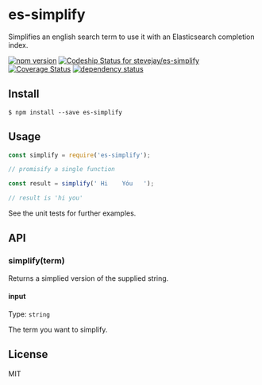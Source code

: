 # es-simplify

Simplifies an english search term to use it with an Elasticsearch completion index.

[![npm version](https://badge.fury.io/js/es-simplify.svg)](https://badge.fury.io/js/es-simplify)
[![Codeship Status for stevejay/es-simplify](https://app.codeship.com/projects/704fda90-a52f-0134-e671-0a368cc4e123/status?branch=master)](https://app.codeship.com/projects/190795)
[![Coverage Status](https://coveralls.io/repos/github/stevejay/es-simplify/badge.svg?branch=master)](https://coveralls.io/github/stevejay/es-simplify?branch=master)
[![dependency status](https://david-dm.org/stevejay/es-simplify.svg)](https://david-dm.org/stevejay/es-simplify)

## Install

```
$ npm install --save es-simplify
```

## Usage

```js
const simplify = require('es-simplify');

// promisify a single function

const result = simplify(' Hi    Yóu   ');

// result is 'hi you'
```

See the unit tests for further examples.

## API

### simplify(term)

Returns a simplied version of the supplied string.

#### input

Type: `string`

The term you want to simplify.

## License

MIT
